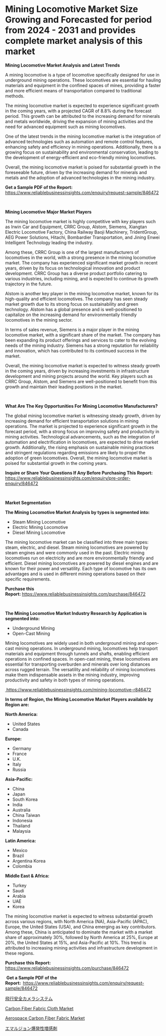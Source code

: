 <p><h1>Mining Locomotive Market Size Growing and Forecasted for period from 2024 - 2031 and provides complete market analysis of this market</h1></p><p><strong>Mining Locomotive Market Analysis and Latest Trends</strong></p>
<p><p>A mining locomotive is a type of locomotive specifically designed for use in underground mining operations. These locomotives are essential for hauling materials and equipment in the confined spaces of mines, providing a faster and more efficient means of transportation compared to traditional methods.</p><p>The mining locomotive market is expected to experience significant growth in the coming years, with a projected CAGR of 8.8% during the forecast period. This growth can be attributed to the increasing demand for minerals and metals worldwide, driving the expansion of mining activities and the need for advanced equipment such as mining locomotives.</p><p>One of the latest trends in the mining locomotive market is the integration of advanced technologies such as automation and remote control features, enhancing safety and efficiency in mining operations. Additionally, there is a growing focus on sustainability and environmental conservation, leading to the development of energy-efficient and eco-friendly mining locomotives.</p><p>Overall, the mining locomotive market is poised for substantial growth in the foreseeable future, driven by the increasing demand for minerals and metals and the adoption of advanced technologies in the mining industry.</p></p>
<p><strong>Get a Sample PDF of the Report:&nbsp;</strong> <a href="https://www.reliablebusinessinsights.com/enquiry/request-sample/846472">https://www.reliablebusinessinsights.com/enquiry/request-sample/846472</a></p>
<p>&nbsp;</p>
<p><strong>Mining Locomotive Major Market Players</strong></p>
<p><p>The mining locomotive market is highly competitive with key players such as Irwin Car and Equipment, CRRC Group, Alstom, Siemens, Xiangtan Electric Locomotive Factory, China Railway Baoji Machinery, TridentGroup, AEG Power Solutions, Hitachi, Bombardier Transportation, and Jining Enwei Intelligent Technology leading the industry. </p><p>Among these, CRRC Group is one of the largest manufacturers of locomotives in the world, with a strong presence in the mining locomotive market. The company has experienced significant market growth in recent years, driven by its focus on technological innovation and product development. CRRC Group has a diverse product portfolio catering to various industries, including mining, and is expected to continue its growth trajectory in the future.</p><p>Alstom is another key player in the mining locomotive market, known for its high-quality and efficient locomotives. The company has seen steady market growth due to its strong focus on sustainability and green technology. Alstom has a global presence and is well-positioned to capitalize on the increasing demand for environmentally friendly locomotives in the mining sector.</p><p>In terms of sales revenue, Siemens is a major player in the mining locomotive market, with a significant share of the market. The company has been expanding its product offerings and services to cater to the evolving needs of the mining industry. Siemens has a strong reputation for reliability and innovation, which has contributed to its continued success in the market.</p><p>Overall, the mining locomotive market is expected to witness steady growth in the coming years, driven by increasing investments in infrastructure development and mining projects around the world. Key players such as CRRC Group, Alstom, and Siemens are well-positioned to benefit from this growth and maintain their leading positions in the market.</p></p>
<p>&nbsp;</p>
<p><strong>What Are The Key Opportunities For Mining Locomotive Manufacturers?</strong></p>
<p><p>The global mining locomotive market is witnessing steady growth, driven by increasing demand for efficient transportation solutions in mining operations. The market is projected to experience significant growth in the forecast period, with a strong focus on improving safety and productivity in mining activities. Technological advancements, such as the integration of automation and electrification in locomotives, are expected to drive market growth. Additionally, the rising emphasis on sustainable mining practices and stringent regulations regarding emissions are likely to propel the adoption of green locomotives. Overall, the mining locomotive market is poised for substantial growth in the coming years.</p></p>
<p><strong>Inquire or Share Your Questions If Any Before Purchasing This Report:</strong> <a href="https://www.reliablebusinessinsights.com/enquiry/pre-order-enquiry/846472">https://www.reliablebusinessinsights.com/enquiry/pre-order-enquiry/846472</a></p>
<p>&nbsp;</p>
<p><strong>Market Segmentation</strong></p>
<p><strong>The Mining Locomotive Market Analysis by types is segmented into:</strong></p>
<p><ul><li>Steam Mining Locomotive</li><li>Electric Mining Locomotive</li><li>Diesel Mining Locomotive</li></ul></p>
<p><p>The mining locomotive market can be classified into three main types: steam, electric, and diesel. Steam mining locomotives are powered by steam engines and were commonly used in the past. Electric mining locomotives run on electricity and are more environmentally friendly and efficient. Diesel mining locomotives are powered by diesel engines and are known for their power and versatility. Each type of locomotive has its own advantages and is used in different mining operations based on their specific requirements.</p></p>
<p><strong>Purchase this Report:&nbsp;</strong><a href="https://www.reliablebusinessinsights.com/purchase/846472">https://www.reliablebusinessinsights.com/purchase/846472</a></p>
<p>&nbsp;</p>
<p><strong>The Mining Locomotive Market Industry Research by Application is segmented into:</strong></p>
<p><ul><li>Underground Mining</li><li>Open-Cast Mining</li></ul></p>
<p><p>Mining locomotives are widely used in both underground mining and open-cast mining operations. In underground mining, locomotives help transport materials and equipment through tunnels and shafts, enabling efficient operations in confined spaces. In open-cast mining, these locomotives are essential for transporting overburden and minerals over long distances across rugged terrain. The versatility and reliability of mining locomotives make them indispensable assets in the mining industry, improving productivity and safety in both types of mining operations.</p></p>
<p><a href="https://www.reliablebusinessinsights.com/mining-locomotive-r846472">&nbsp;https://www.reliablebusinessinsights.com/mining-locomotive-r846472</a></p>
<p><strong>In terms of Region, the Mining Locomotive Market Players available by Region are:</strong></p>
<p>
    <p> <strong> North America: </strong>
        <ul>
            <li>United States</li>
            <li>Canada</li>
        </ul>
        </p> 
    <p> <strong> Europe: </strong>
        <ul>
            <li>Germany</li>
            <li>France</li>
            <li>U.K.</li>
            <li>Italy</li>
            <li>Russia</li>
        </ul>
        </p> 
    <p> <strong> Asia-Pacific: </strong>
        <ul>
            <li>China</li>
            <li>Japan</li>
            <li>South Korea</li>
            <li>India</li>
            <li>Australia</li>
            <li>China Taiwan</li>
            <li>Indonesia</li>
            <li>Thailand</li>
            <li>Malaysia</li>
        </ul>
        </p> 
    <p> <strong> Latin America: </strong>
        <ul>
            <li>Mexico</li>
            <li>Brazil</li>
            <li>Argentina Korea</li>
            <li>Colombia</li>
        </ul>
        </p> 
    <p> <strong> Middle East & Africa: </strong>
        <ul>
            <li>Turkey</li>
            <li>Saudi</li>
            <li>Arabia</li>
            <li>UAE</li>
            <li>Korea</li>
        </ul>
    </p>
    </p>
<p><p>The mining locomotive market is expected to witness substantial growth across various regions, with North America (NA), Asia-Pacific (APAC), Europe, the United States (USA), and China emerging as key contributors. Among these, China is anticipated to dominate the market with a market share of approximately 30%, followed by North America at 25%, Europe at 20%, the United States at 15%, and Asia-Pacific at 10%. This trend is attributed to increasing mining activities and infrastructure development in these regions.</p></p>
<p><strong>Purchase this Report: </strong><a href="https://www.reliablebusinessinsights.com/purchase/846472">https://www.reliablebusinessinsights.com/purchase/846472</a></p>
<p>&nbsp;<strong>Get a Sample PDF of the Report:&nbsp;&nbsp;</strong><a href="https://www.reliablebusinessinsights.com/enquiry/request-sample/846472">https://www.reliablebusinessinsights.com/enquiry/request-sample/846472</a></p>
<p><strong></strong></p>
<p><p><a href="https://github.com/dandier2003/Market-Research-Report-List-2/blob/main/9510301120984.md">飛行安全カメラシステム</a></p><p><a href="https://github.com/AlysaLedner2023/Market-Research-Report-List-1/blob/main/carbon-fiber-fabric-cloth-market.md">Carbon Fiber Fabric Cloth Market</a></p><p><a href="https://github.com/JermaineCrona2023/Market-Research-Report-List-1/blob/main/aerospace-carbon-fiber-fabric-market.md">Aerospace Carbon Fiber Fabric Market</a></p><p><a href="https://github.com/sghwr779811674/Market-Research-Report-List-2/blob/main/4985137120983.md">エマルジョン爆発性増感剤</a></p></p>